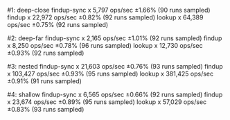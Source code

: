 #1: deep-close
  findup-sync x 5,797 ops/sec ±1.66% (90 runs sampled)
  findup x 22,972 ops/sec ±0.82% (92 runs sampled)
  lookup x 64,389 ops/sec ±0.75% (92 runs sampled)

#2: deep-far
  findup-sync x 2,165 ops/sec ±1.01% (92 runs sampled)
  findup x 8,250 ops/sec ±0.78% (96 runs sampled)
  lookup x 12,730 ops/sec ±0.93% (92 runs sampled)

#3: nested
  findup-sync x 21,603 ops/sec ±0.76% (93 runs sampled)
  findup x 103,427 ops/sec ±0.93% (95 runs sampled)
  lookup x 381,425 ops/sec ±0.91% (91 runs sampled)

#4: shallow
  findup-sync x 6,565 ops/sec ±0.66% (92 runs sampled)
  findup x 23,674 ops/sec ±0.89% (95 runs sampled)
  lookup x 57,029 ops/sec ±0.83% (93 runs sampled)
